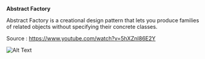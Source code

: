 
**Abstract Factory**

Abstract Factory is a creational design pattern that lets you produce families of related objects without specifying their concrete classes.

Source : https://www.youtube.com/watch?v=5hXZnI86E2Y

![Alt Text](file:D:/GitRepo/DesignPillars/DesignPatterns/src/AbstractFactory/img.png)

